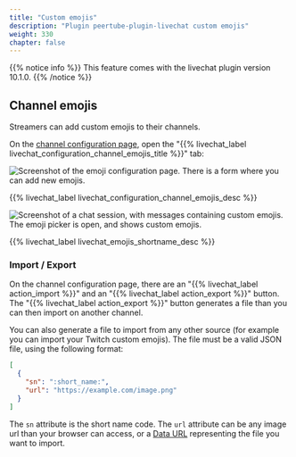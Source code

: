```yaml
---
title: "Custom emojis"
description: "Plugin peertube-plugin-livechat custom emojis"
weight: 330
chapter: false
---
```


{{% notice info %}}
This feature comes with the livechat plugin version 10.1.0.
{{% /notice %}}

## Channel emojis

Streamers can add custom emojis to their channels.

On the [channel configuration page](/peertube-plugin-livechat/documentation/user/streamers/channel), open the "{{% livechat_label livechat_configuration_channel_emojis_title %}}" tab:

![Screenshot of the emoji configuration page. There is a form where you can add new emojis.](/peertube-plugin-livechat/images/channel_custom_emojis_configuration.png?classes=shadow,border&height=400px "Channel configuration / Channel emojis configuration")

{{% livechat_label livechat_configuration_channel_emojis_desc %}}

![Screenshot of a chat session, with messages containing custom emojis. The emoji picker is open, and shows custom emojis.](/peertube-plugin-livechat/images/channel_custom_emojis.png?classes=shadow,border&height=400px "Channel configuration / Channel emojis")

{{% livechat_label livechat_emojis_shortname_desc %}}

### Import / Export

On the channel configuration page, there are an "{{% livechat_label action_import %}}" and an "{{% livechat_label action_export %}}" button.
The "{{% livechat_label action_export %}}" button generates a file than you can then import on another channel.

You can also generate a file to import from any other source (for example you can import your Twitch custom emojis).
The file must be a valid JSON file, using the following format:

```json
[
  {
    "sn": ":short_name:",
    "url": "https://example.com/image.png"
  }
]
```

The `sn` attribute is the short name code.
The `url` attribute can be any image url than your browser can access, or a [Data URL](https://developer.mozilla.org/en-US/docs/Web/HTTP/Basics_of_HTTP/Data_URLs) representing the file you want to import.

